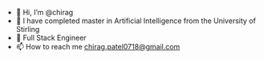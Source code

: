 - 👋 Hi, I’m @chirag
- 👀 I have completed master in Artificial Intelligence from the University of Stirling
- 🌱 Full Stack Engineer
- 📫 How to reach me chirag.patel0718@gmail.com

<!---
chirag0718/chirag0718 is a ✨ special ✨ repository because its `README.md` (this file) appears on your GitHub profile.
You can click the Preview link to take a look at your changes.
--->
